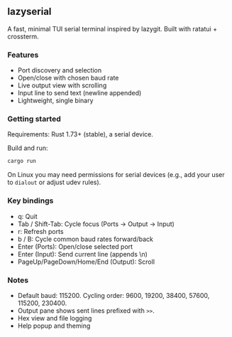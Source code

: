 ## lazyserial

A fast, minimal TUI serial terminal inspired by lazygit. Built with ratatui + crossterm.

### Features
- Port discovery and selection
- Open/close with chosen baud rate
- Live output view with scrolling
- Input line to send text (newline appended)
- Lightweight, single binary

### Getting started
Requirements: Rust 1.73+ (stable), a serial device.

Build and run:
```sh
cargo run
```

On Linux you may need permissions for serial devices (e.g., add your user to `dialout` or adjust udev rules).

### Key bindings
- q: Quit
- Tab / Shift-Tab: Cycle focus (Ports → Output → Input)
- r: Refresh ports
- b / B: Cycle common baud rates forward/back
- Enter (Ports): Open/close selected port
- Enter (Input): Send current line (appends \n)
- PageUp/PageDown/Home/End (Output): Scroll

### Notes
- Default baud: 115200. Cycling order: 9600, 19200, 38400, 57600, 115200, 230400.
- Output pane shows sent lines prefixed with `>>`.
- Hex view and file logging
- Help popup and theming


